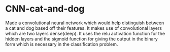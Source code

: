 # CNN-cat-and-dog
Made a convolutional neural network which would help distinguish between a cat and dog based off their features.
It makes use of convolutional layers which are two layers dense(deep).
It uses the relu activation function for the hidden layers and the sigmoid function for giving the output in the binary form which is necessary in the classification problem. 
